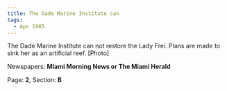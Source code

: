 ```yaml
---  
title: The Dade Marine Institute can  
tags:  
  - Apr 1985  
---  
```

  
The Dade Marine Institute can not restore the Lady Frei. Plans are made to sink her as an artificial reef. [Photo]  
  
Newspapers: **Miami Morning News or The Miami Herald**  
  
Page: **2**, Section: **B** 
